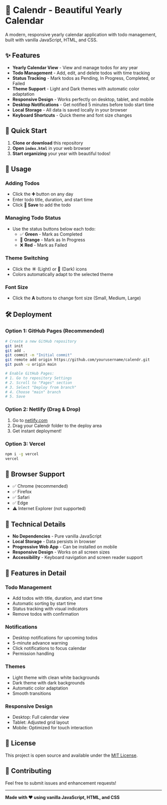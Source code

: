 # 📅 Calendr - Beautiful Yearly Calendar

A modern, responsive yearly calendar application with todo management, built with vanilla JavaScript, HTML, and CSS.

## ✨ Features

- **Yearly Calendar View** - View and manage todos for any year
- **Todo Management** - Add, edit, and delete todos with time tracking
- **Status Tracking** - Mark todos as Pending, In Progress, Completed, or Failed
- **Theme Support** - Light and Dark themes with automatic color adaptation
- **Responsive Design** - Works perfectly on desktop, tablet, and mobile
- **Desktop Notifications** - Get notified 5 minutes before todo start time
- **Local Storage** - All data is saved locally in your browser
- **Keyboard Shortcuts** - Quick theme and font size changes

## 🚀 Quick Start

1. **Clone or download** this repository
2. **Open `index.html`** in your web browser
3. **Start organizing** your year with beautiful todos!

## 🎨 Usage

### Adding Todos
- Click the **➕** button on any day
- Enter todo title, duration, and start time
- Click **💾 Save** to add the todo

### Managing Todo Status
- Use the status buttons below each todo:
  - ✅ **Green** - Mark as Completed
  - 🔄 **Orange** - Mark as In Progress  
  - ❌ **Red** - Mark as Failed

### Theme Switching
- Click the **☀️** (Light) or **🌙** (Dark) icons
- Colors automatically adapt to the selected theme

### Font Size
- Click the **A** buttons to change font size (Small, Medium, Large)

## 🛠️ Deployment

### Option 1: GitHub Pages (Recommended)
```bash
# Create a new GitHub repository
git init
git add .
git commit -m "Initial commit"
git remote add origin https://github.com/yourusername/calendr.git
git push -u origin main

# Enable GitHub Pages:
# 1. Go to repository Settings
# 2. Scroll to "Pages" section
# 3. Select "Deploy from branch"
# 4. Choose "main" branch
# 5. Save
```

### Option 2: Netlify (Drag & Drop)
1. Go to [netlify.com](https://netlify.com)
2. Drag your Calendr folder to the deploy area
3. Get instant deployment!

### Option 3: Vercel
```bash
npm i -g vercel
vercel
```

## 📱 Browser Support

- ✅ Chrome (recommended)
- ✅ Firefox
- ✅ Safari
- ✅ Edge
- ⚠️ Internet Explorer (not supported)

## 🔧 Technical Details

- **No Dependencies** - Pure vanilla JavaScript
- **Local Storage** - Data persists in browser
- **Progressive Web App** - Can be installed on mobile
- **Responsive Design** - Works on all screen sizes
- **Accessibility** - Keyboard navigation and screen reader support

## 🎯 Features in Detail

### Todo Management
- Add todos with title, duration, and start time
- Automatic sorting by start time
- Status tracking with visual indicators
- Remove todos with confirmation

### Notifications
- Desktop notifications for upcoming todos
- 5-minute advance warning
- Click notifications to focus calendar
- Permission handling

### Themes
- Light theme with clean white backgrounds
- Dark theme with dark backgrounds
- Automatic color adaptation
- Smooth transitions

### Responsive Design
- Desktop: Full calendar view
- Tablet: Adjusted grid layout
- Mobile: Optimized for touch interaction

## 📄 License

This project is open source and available under the [MIT License](LICENSE).

## 🤝 Contributing

Feel free to submit issues and enhancement requests!

---

**Made with ❤️ using vanilla JavaScript, HTML, and CSS** 